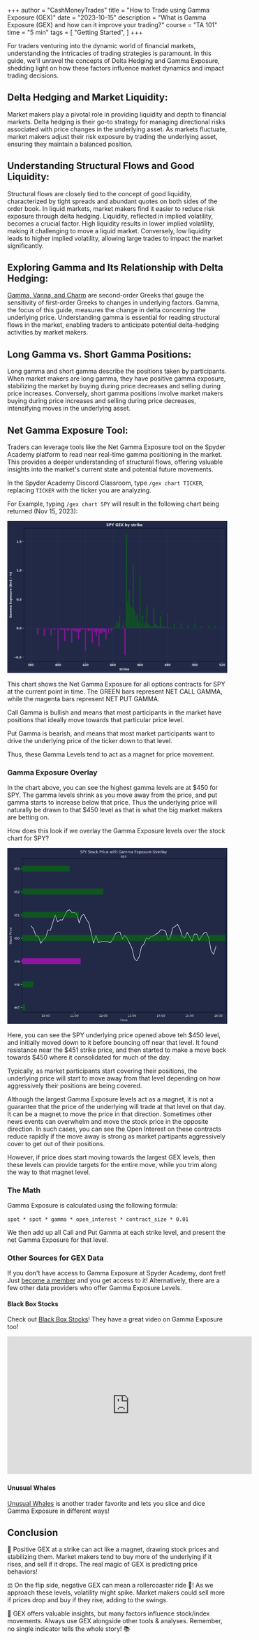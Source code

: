 +++
author = "CashMoneyTrades"
title = "How to Trade using Gamma Exposure (GEX)"
date = "2023-10-15"
description = "What is Gamma Exposure (GEX) and how can it improve your trading?"
course = "TA 101"
time = "5 min"
tags = [
    "Getting Started",
]
+++

For traders venturing into the dynamic world of financial markets, understanding the intricacies of trading strategies is paramount. In this guide, we'll unravel the concepts of Delta Hedging and Gamma Exposure, shedding light on how these factors influence market dynamics and impact trading decisions.

## Delta Hedging and Market Liquidity:

Market makers play a pivotal role in providing liquidity and depth to financial markets. Delta hedging is their go-to strategy for managing directional risks associated with price changes in the underlying asset. As markets fluctuate, market makers adjust their risk exposure by trading the underlying asset, ensuring they maintain a balanced position.

## Understanding Structural Flows and Good Liquidity:

Structural flows are closely tied to the concept of good liquidity, characterized by tight spreads and abundant quotes on both sides of the order book. In liquid markets, market makers find it easier to reduce risk exposure through delta hedging. Liquidity, reflected in implied volatility, becomes a crucial factor. High liquidity results in lower implied volatility, making it challenging to move a liquid market. Conversely, low liquidity leads to higher implied volatility, allowing large trades to impact the market significantly.

## Exploring Gamma and Its Relationship with Delta Hedging:

[Gamma, Vanna, and Charm](/education/five-greeks-you-need-to-know-with-options-trading/) are second-order Greeks that gauge the sensitivity of first-order Greeks to changes in underlying factors. Gamma, the focus of this guide, measures the change in delta concerning the underlying price. Understanding gamma is essential for reading structural flows in the market, enabling traders to anticipate potential delta-hedging activities by market makers.

## Long Gamma vs. Short Gamma Positions:

Long gamma and short gamma describe the positions taken by participants. When market makers are long gamma, they have positive gamma exposure, stabilizing the market by buying during price decreases and selling during price increases. Conversely, short gamma positions involve market makers buying during price increases and selling during price decreases, intensifying moves in the underlying asset.

## Net Gamma Exposure Tool:

Traders can leverage tools like the Net Gamma Exposure tool on the Spyder Academy platform to read near real-time gamma positioning in the market. This provides a deeper understanding of structural flows, offering valuable insights into the market's current state and potential future movements.

In the Spyder Academy Discord Classroom, type ```/gex chart TICKER```, replacing `TICKER` with the ticker you are analyzing.

For Example, typing ```/gex chart SPY``` will result in the following chart being returned (Nov 15, 2023):

![SPY Gamma Exposure](images/SPY_gex.png)

This chart shows the Net Gamma Exposure for all options contracts for SPY at the current point in time.  The GREEN bars represent NET CALL GAMMA, while the magenta bars represent NET PUT GAMMA.

Call Gamma is bullish and means that most participants in the market have positions that ideally move towards that particular price level.

Put Gamma is bearish, and means that most market participants want to drive the underlying price of the ticker down to that level.

Thus, these Gamma Levels tend to act as a magnet for price movement.

### Gamma Exposure Overlay

In the chart above, you can see the highest gamma levels are at $450 for SPY.  The gamma levels shrink as you move away from the price, and put gamma starts to increase below that price.  Thus the underlying price will naturally be drawn to that $450 level as that is what the big market makers are betting on.

How does this look if we overlay the Gamma Exposure levels over the stock chart for SPY?

![SPY Gamma Exposure Chart Overlay](images/SPY_chart.png)

Here, you can see the SPY underlying price opened above teh $450 level, and initially moved down to it before bouncing off near that level.  It found resistance near the $451 strike price, and then started to make a move back towards $450 where it consolidated for much of the day.  

Typically, as market participants start covering their positions, the underlying price will start to move away from that level depending on how aggressively their positions are being covered.

Although the largest Gamma Exposure levels act as a magnet, it is not a guarantee that the price of the underlying will trade at that level on that day.  It can be a magnet to move the price in that direction.  Sometimes other news events can overwhelm and move the stock price in the opposite direction.  In such cases, you can see the Open Interest on these contracts reduce rapidly if the move away is strong as market partipants aggressively cover to get out of their positions.

However, if price does start moving towards the largest GEX levels, then these levels can provide targets for the entire move, while you trim along the way to that magnet level.

### The Math

Gamma Exposure is calculated using the following formula:

```spot * spot * gamma * open_interest * contract_size * 0.01```

We then add up all Call and Put Gamma at each strike level, and present the net Gamma Exposure for that level.

### Other Sources for GEX Data

If you don't have access to Gamma Exposure at Spyder Academy, dont fret! Just [become a member](/#services) and you get access to it!  Alternatively, there are a few other data providers who offer Gamma Exposure Levels.

#### Black Box Stocks
Check out [Black Box Stocks](http://staygreen.blackboxstocks.com/SHJG)!  They have a great video on Gamma Exposure too!  

<iframe width="560" height="315" src="https://www.youtube.com/embed/w2UiOck37_A?si=DsUSfGVSuHAQWBWe" title="YouTube video player" frameborder="0" allow="accelerometer; autoplay; clipboard-write; encrypted-media; gyroscope; picture-in-picture; web-share" allowfullscreen></iframe>

#### Unusual Whales
[Unusual Whales](https://www.unusualwhales.com) is another trader favorite and lets you slice and dice Gamma Exposure in different ways!



## Conclusion

🧲 Positive GEX at a strike can act like a magnet, drawing stock prices and stabilizing them. Market makers tend to buy more of the underlying if it rises, and sell if it drops. The real magic of GEX is predicting price behaviors!

⚖️ On the flip side, negative GEX can mean a rollercoaster ride 🎢! As we approach these levels, volatility might spike. Market makers could sell more if prices drop and buy if they rise, adding to the swings.

🚨 GEX offers valuable insights, but many factors influence stock/index movements. Always use GEX alongside other tools & analyses. Remember, no single indicator tells the whole story! 📚